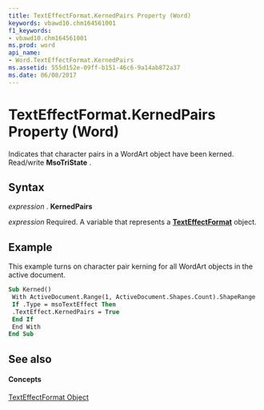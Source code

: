 ```yaml
---
title: TextEffectFormat.KernedPairs Property (Word)
keywords: vbawd10.chm164561001
f1_keywords:
- vbawd10.chm164561001
ms.prod: word
api_name:
- Word.TextEffectFormat.KernedPairs
ms.assetid: 555d152e-09ff-b151-46c6-9a14ab872a37
ms.date: 06/08/2017
---
```



# TextEffectFormat.KernedPairs Property (Word)

Indicates that character pairs in a WordArt object have been kerned. Read/write **MsoTriState** .


## Syntax

 _expression_ . **KernedPairs**

 _expression_ Required. A variable that represents a **[TextEffectFormat](texteffectformat-object-word.md)** object.


## Example

This example turns on character pair kerning for all WordArt objects in the active document.


```vb
Sub Kerned() 
 With ActiveDocument.Range(1, ActiveDocument.Shapes.Count).ShapeRange 
 If .Type = msoTextEffect Then 
 .TextEffect.KernedPairs = True 
 End If 
 End With 
End Sub
```


## See also


#### Concepts


[TextEffectFormat Object](texteffectformat-object-word.md)

